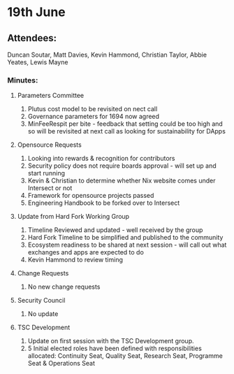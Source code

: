 # 19th June

## **Attendees:**&#x20;

Duncan Soutar, Matt Davies, Kevin Hammond, Christian Taylor, Abbie Yeates, Lewis Mayne



### Minutes:



1.  Parameters Committee

    1. Plutus cost model to be revisited on nect call
    2. Governance parameters for 1694 now agreed
    3. MinFeeRespit per bite - feedback that setting could be too high and so will be revisited at next call as looking for sustainability for DApps


2.  Opensource Requests

    1. Looking into rewards & recognition for contributors
    2. Security policy does not require boards approval - will set up and start running
    3. Kevin & Christian to determine whether Nix website comes under Intersect or not
    4. Framework for opensource projects passed
    5. Engineering Handbook to be forked over to Intersect


3.  Update from Hard Fork Working Group

    1. Timeline Reviewed and updated - well received by the group
    2. Hard Fork Timeline to be simplified and published to the community
    3. Ecosystem readiness to be shared at next session - will call out what exchanges and apps are expected to do
    4. Kevin Hammond to review timing


4.  Change Requests

    1. No new change requests


5.  Security Council

    1. No update


6.  TSC Development

    1. Update on first session with the TSC Development group.&#x20;
    2. 5 Initial elected roles have been defined with responsibilities allocated: Continuity Seat, Quality Seat, Research Seat, Programme Seat & Operations Seat

